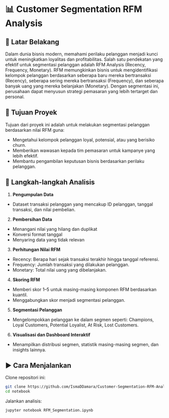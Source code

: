 # 📊 Customer Segmentation RFM Analysis
## 📌 Latar Belakang
Dalam dunia bisnis modern, memahami perilaku pelanggan menjadi kunci untuk meningkatkan loyalitas dan profitabilitas. Salah satu pendekatan yang efektif untuk segmentasi pelanggan adalah RFM Analysis (Recency, Frequency, Monetary). RFM memungkinkan bisnis untuk mengidentifikasi kelompok pelanggan berdasarkan seberapa baru mereka bertransaksi (Recency), seberapa sering mereka bertransaksi (Frequency), dan seberapa banyak uang yang mereka belanjakan (Monetary). Dengan segmentasi ini, perusahaan dapat menyusun strategi pemasaran yang lebih tertarget dan personal.

## 🎯 Tujuan Proyek
Tujuan dari proyek ini adalah untuk melakukan segmentasi pelanggan berdasarkan nilai RFM guna:
- Mengetahui kelompok pelanggan loyal, potensial, atau yang berisiko churn.
- Memberikan wawasan kepada tim pemasaran untuk kampanye yang lebih efektif.
- Membantu pengambilan keputusan bisnis berdasarkan perilaku pelanggan.

## 🧭 Langkah-langkah Analisis
1. **Pengumpulan Data**
- Dataset transaksi pelanggan yang mencakup ID pelanggan, tanggal transaksi, dan nilai pembelian.

2. **Pembersihan Data**
- Menangani nilai yang hilang dan duplikat
- Konversi format tanggal
- Menyaring data yang tidak relevan

3. **Perhitungan Nilai RFM**
- Recency: Berapa hari sejak transaksi terakhir hingga tanggal referensi.
- Frequency: Jumlah transaksi yang dilakukan pelanggan.
- Monetary: Total nilai uang yang dibelanjakan.

4. **Skoring RFM**
- Memberi skor 1–5 untuk masing-masing komponen RFM berdasarkan kuantil.
- Menggabungkan skor menjadi segmentasi pelanggan.

5. **Segmentasi Pelanggan**
- Mengelompokkan pelanggan ke dalam segmen seperti:
Champions, Loyal Customers, Potential Loyalist, At Risk, Lost Customers.

6. **Visualisasi dan Dashboard Interaktif**
- Menampilkan distribusi segmen, statistik masing-masing segmen, dan insights lainnya.

## ▶️ Cara Menjalankan
Clone repositori ini:

```bash
git clone https://github.com/IsmaDDamara/Customer-Segmentation-RFM-Analysis.git
cd notebook
```

Jalankan analisis:
```bash
jupyter notebook RFM_Segmentation.ipynb
```
